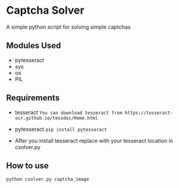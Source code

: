 # Captcha Solver
A simple python script for solving simple captchas

## Modules Used

- pytesseract
- sys
- os
- PIL

## Requirements

- tesseract
`You can download tesseract from https://tesseract-ocr.github.io/tessdoc/Home.html`
- pytesseract
`pip install pytesseract`

- After you install tesseract replace with your tesseract location in csolver.py

## How to use
`python csolver.py captcha_image`

